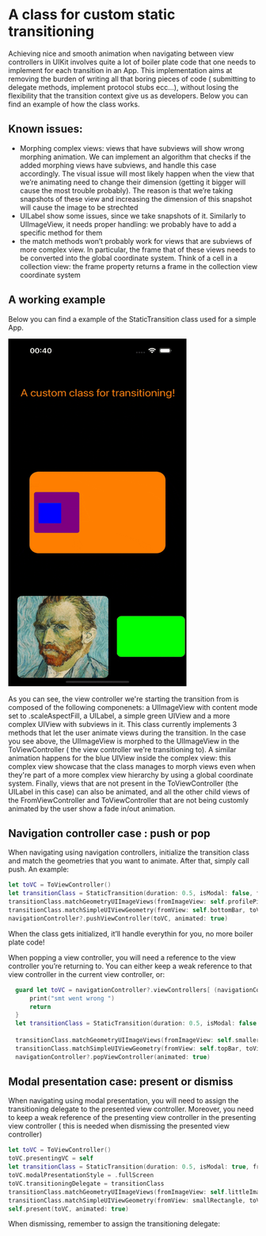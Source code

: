 # A class for custom static transitioning

Achieving nice and smooth animation when navigating between view controllers in UIKit involves quite a lot of boiler plate code that one needs to implement for each transition in an App. This implementation aims at removing the burden of writing all that boring pieces of code ( submitting to delegate methods, implement protocol stubs ecc...), without losing the flexibility that the transition context give us as developers. Below you can find an example of how the class works. 

## Known issues:

- Morphing complex views: views that have subviews will show wrong morphing animation. We can implement an algorithm that checks if the added morphing views have subviews, and handle this case accordingly. The visual issue will most likely happen when the view that we’re animating need to change their dimension (getting it bigger will cause the most trouble probably). The reason is that we’re taking snapshots of these view and increasing the dimension of this snapshot will cause the image to be strechted
- UILabel show some issues, since we take snapshots of it. Similarly to UIImageView, it needs proper handling: we probably have to add a specific method for them
- the match methods won’t probably work for views that are subviews of more complex view. In particular, the frame that of these views needs to be converted into the global coordinate system. Think of a cell in a collection view: the frame property returns a frame in the collection view coordinate system

## A working example
Below you can find a example of the StaticTransition class used for a simple App. 

<img src="gifs/pushTransition.gif" alt="pish transition" width="360" height="700"/>

As you can see, the view controller we're starting the transition from is composed of the following componenets: a UIImageView with content mode set to .scaleAspectFill, a UILabel, a simple green UIView and a more complex UIView with subviews in it. This class currently implements 3 methods that let the user animate views during the transition. In the case you see above, the UIImageView is morphed to the UIImageView in the ToViewController ( the view controller we're transitioning to). A similar animation happens for the blue UIView inside the complex view: this complex view showcase that the class manages to morph views even when they're part of a more complex view hierarchy by using a global coordinate system. Finally, views that are not present in the ToViewController (the UILabel in this case) can also be animated, and all the other child views of the FromViewController and ToViewController that are not being customly animated by the user show a fade in/out animation.







## Navigation controller case : push or pop

When navigating using navigation controllers, initialize the transition class and match the geometries that you want to animate. After that, simply call push. An example: 

```swift
let toVC = ToViewController()
let transitionClass = StaticTransition(duration: 0.5, isModal: false, fromViewController: self)
transitionClass.matchGeometryUIImageViews(fromImageView: self.profilePic, toImageView: toVC.smallerProfilePic)
transitionClass.matchSimpleUIViewGeometry(fromView: self.bottomBar, toView: self.topBar)
navigationController?.pushViewController(toVC, animated: true)
```

When the class gets initialized, it’ll handle everythin for you, no more boiler plate code!

When popping  a view controller, you will need a reference to the view controller you’re returning to. You can either keep a weak reference to that view controller in the current view controller, or:

```swift
  guard let toVC = navigationController?.viewControllers[ (navigationController?.viewControllers.count ?? 0) - 2] as? FromViewController else {
      print("smt went wrong ")
      return
  }
  let transitionClass = StaticTransition(duration: 0.5, isModal: false , fromViewController: self)
  
  transitionClass.matchGeometryUIImageViews(fromImageView: self.smallerProfilePic, toImageView: toVC.profilePic)
  transitionClass.matchSimpleUIViewGeometry(fromView: self.topBar, toView: toVC.bottomBar)
  navigationController?.popViewController(animated: true)
```

## Modal presentation case: present or dismiss

When navigating using modal presentation, you will need to assign the transitioning delegate to the presented view controller. Moreover, you need to keep a weak reference of the presenting view controller in the presenting view controller ( this is needed when dismissing the presented view controller)

```swift
let toVC = ToViewController()
toVC.presentingVC = self
let transitionClass = StaticTransition(duration: 0.5, isModal: true, fromViewController: self)
toVC.modalPresentationStyle = .fullScreen
toVC.transitioningDelegate = transitionClass
transitionClass.matchGeometryUIImageViews(fromImageView: self.littleImageView, toImageView: toVC.littleImageView)
transitionClass.matchSimpleUIViewGeometry(fromView: smallRectangle, toView: toVC.smallRectangle)
self.present(toVC, animated: true)
```

When dismissing, remember to assign the transitioning delegate:

